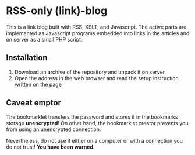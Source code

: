 # RSS-only (link)-blog

This is a link blog built with RSS, XSLT, and Javascript. The active parts are implemented as Javascript programs embedded into links in the articles and on server as a small PHP script.

## Installation

1. Download an archive of the repository and unpack it on server
2. Open the address in the web browser and read the setup instruction written on the page

## Caveat emptor
The bookmarklet transfers the password and stores it in the bookmarks storage **unencrypted**! On other hand, the bookmarklet creator prevents you from using an unencrypted connection.

Nevertheless, do not use it either on a computer or with a connection you do not trust! **You have been warned**.
